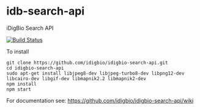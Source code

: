 idb-search-api
==============

iDigBio Search API

[![Build Status](https://travis-ci.org/iDigBio/idigbio-search-api.svg?branch=master)](https://travis-ci.org/iDigBio/idigbio-search-api)

To install
```
git clone https://github.com/idigbio/idigbio-search-api.git
cd idigbio-search-api
sudo apt-get install libjpeg8-dev libjpeg-turbo8-dev libpng12-dev libcairo-dev libgif-dev libmapnik2.2 libmapnik2-dev
npm install
npm start
```

For documentation see:
https://github.com/idigbio/idigbio-search-api/wiki

